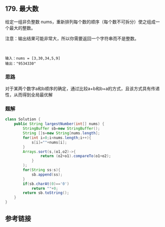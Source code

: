 ## 179. 最大数
给定一组非负整数 nums，重新排列每个数的顺序（每个数不可拆分）使之组成一个最大的整数。

注意：输出结果可能非常大，所以你需要返回一个字符串而不是整数。

 
```
输入：nums = [3,30,34,5,9]
输出："9534330"
```
### 思路
对于某两个数字a和b顺序的确定，通过比较a+b和b+a的方式，且该方式具有传递性，从而得到全局最优解


### 题解
```java
class Solution {
    public String largestNumber(int[] nums) {
        StringBuffer sb=new StringBuffer();
        String []s=new String[nums.length];
        for(int i=0;i<nums.length;i++){
            s[i]=""+nums[i];
        }
        Arrays.sort(s,(o1,o2)->{
                return (o2+o1).compareTo(o1+o2);
            }
        );
        for(String ss:s){
            sb.append(ss);
        }
        if(sb.charAt(0)=='0')
            return ""+0;
        return sb.toString();
    }
}
```
## 参考链接